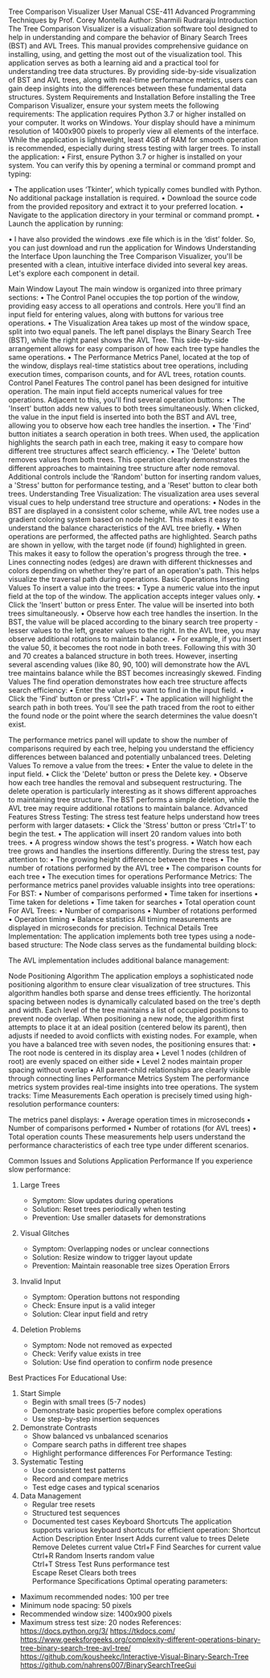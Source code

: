 Tree Comparison Visualizer User Manual
CSE-411 Advanced Programming Techniques by Prof. Corey Montella
Author: Sharmili Rudraraju
Introduction
The Tree Comparison Visualizer is a visualization software tool designed to help in understanding and compare the behavior of Binary Search Trees (BST) and AVL Trees. This manual provides comprehensive guidance on installing, using, and getting the most out of the visualization tool.
This application serves as both a learning aid and a practical tool for understanding tree data structures. By providing side-by-side visualization of BST and AVL trees, along with real-time performance metrics, users can gain deep insights into the differences between these fundamental data structures.
System Requirements and Installation
Before installing the Tree Comparison Visualizer, ensure your system meets the following requirements:
The application requires Python 3.7 or higher installed on your computer. It works on Windows. Your display should have a minimum resolution of 1400x900 pixels to properly view all elements of the interface. While the application is lightweight, least 4GB of RAM for smooth operation is recommended, especially during stress testing with larger trees.
To install the application:
•	First, ensure Python 3.7 or higher is installed on your system. You can verify this by opening a terminal or command prompt and typing:
       
•	The application uses ‘Tkinter’, which typically comes bundled with Python. No additional package installation is required.
•	Download the source code from the provided repository and extract it to your preferred location.
•	Navigate to the application directory in your terminal or command prompt.
•	Launch the application by running:
       
•	I have also provided the windows .exe file which is in the ‘dist’ folder. So, you can just download and run the application for Windows
Understanding the Interface
Upon launching the Tree Comparison Visualizer, you'll be presented with a clean, intuitive interface divided into several key areas. Let's explore each component in detail.
 
Main Window Layout
The main window is organized into three primary sections:
•	The Control Panel occupies the top portion of the window, providing easy access to all operations and controls. Here you'll find an input field for entering values, along with buttons for various tree operations.
•	The Visualization Area takes up most of the window space, split into two equal panels. The left panel displays the Binary Search Tree (BST), while the right panel shows the AVL Tree. This side-by-side arrangement allows for easy comparison of how each tree type handles the same operations.
•	 The Performance Metrics Panel, located at the top of the window, displays real-time statistics about tree operations, including execution times, comparison counts, and for AVL trees, rotation counts.
Control Panel Features
The control panel has been designed for intuitive operation. The main input field accepts numerical values for tree operations. Adjacent to this, you'll find several operation buttons: 
•	The 'Insert' button adds new values to both trees simultaneously. When clicked, the value in the input field is inserted into both the BST and AVL tree, allowing you to observe how each tree handles the insertion. 
•	The 'Find' button initiates a search operation in both trees. When used, the application highlights the search path in each tree, making it easy to compare how different tree structures affect search efficiency.
•	The 'Delete' button removes values from both trees. This operation clearly demonstrates the different approaches to maintaining tree structure after node removal. 
Additional controls include the 'Random' button for inserting random values, a 'Stress' button for performance testing, and a 'Reset' button to clear both trees.
Understanding Tree Visualization:
The visualization area uses several visual cues to help understand tree structure and operations: 
•	Nodes in the BST are displayed in a consistent color scheme, while AVL tree nodes use a gradient coloring system based on node height. This makes it easy to understand the balance characteristics of the AVL tree briefly. 
•	When operations are performed, the affected paths are highlighted. Search paths are shown in yellow, with the target node (if found) highlighted in green. This makes it easy to follow the operation's progress through the tree. 
•	Lines connecting nodes (edges) are drawn with different thicknesses and colors depending on whether they're part of an operation's path. This helps visualize the traversal path during operations.
Basic Operations
Inserting Values
To insert a value into the trees:
•	Type a numeric value into the input field at the top of the window. The application accepts integer values only.
•	Click the 'Insert' button or press Enter. The value will be inserted into both trees simultaneously.
•	Observe how each tree handles the insertion. In the BST, the value will be placed according to the binary search tree property - lesser values to the left, greater values to the right. In the AVL tree, you may observe additional rotations to maintain balance.
•	For example, if you insert the value 50, it becomes the root node in both trees. Following this with 30 and 70 creates a balanced structure in both trees. However, inserting several ascending values (like 80, 90, 100) will demonstrate how the AVL tree maintains balance while the BST becomes increasingly skewed.
Finding Values
The find operation demonstrates how each tree structure affects search efficiency:
•	Enter the value you want to find in the input field.
•	Click the 'Find' button or press ‘Ctrl+F’.
•	The application will highlight the search path in both trees. You'll see the path traced from the root to either the found node or the point where the search determines the value doesn't exist.
 
The performance metrics panel will update to show the number of comparisons required by each tree, helping you understand the efficiency differences between balanced and potentially unbalanced trees.
Deleting Values
To remove a value from the trees:
•	Enter the value to delete in the input field.
•	Click the 'Delete' button or press the Delete key.
•	Observe how each tree handles the removal and subsequent restructuring.
The delete operation is particularly interesting as it shows different approaches to maintaining tree structure. The BST performs a simple deletion, while the AVL tree may require additional rotations to maintain balance.
Advanced Features
Stress Testing:
The stress test feature helps understand how trees perform with larger datasets:
•	Click the 'Stress' button or press ‘Ctrl+T’ to begin the test.
•	The application will insert 20 random values into both trees.
•	A progress window shows the test's progress.
•	Watch how each tree grows and handles the insertions differently.
During the stress test, pay attention to:
•	The growing height difference between the trees
•	The number of rotations performed by the AVL tree
•	The comparison counts for each tree
•	The execution times for operations
Performance Metrics:
The performance metrics panel provides valuable insights into tree operations:
For BST:
•	Number of comparisons performed
•	Time taken for insertions
•	Time taken for deletions
•	Time taken for searches
•	Total operation count
For AVL Trees:
•	Number of comparisons
•	Number of rotations performed
•	Operation timing
•	Balance statistics
All timing measurements are displayed in microseconds for precision.
Technical Details
Tree Implementation:
The application implements both tree types using a node-based structure:
The Node class serves as the fundamental building block:
	 
The AVL implementation includes additional balance management:
 
Node Positioning Algorithm
The application employs a sophisticated node positioning algorithm to ensure clear visualization of tree structures. This algorithm handles both sparse and dense trees efficiently.
The horizontal spacing between nodes is dynamically calculated based on the tree's depth and width. Each level of the tree maintains a list of occupied positions to prevent node overlap. When positioning a new node, the algorithm first attempts to place it at an ideal position (centered below its parent), then adjusts if needed to avoid conflicts with existing nodes.
For example, when you have a balanced tree with seven nodes, the positioning ensures that:
•	The root node is centered in its display area
•	Level 1 nodes (children of root) are evenly spaced on either side
•	Level 2 nodes maintain proper spacing without overlap
•	All parent-child relationships are clearly visible through connecting lines
Performance Metrics System
The performance metrics system provides real-time insights into tree operations. The system tracks:
Time Measurements
Each operation is precisely timed using high-resolution performance counters:
 
The metrics panel displays:
•	Average operation times in microseconds
•	Number of comparisons performed
•	Number of rotations (for AVL trees)
•	Total operation counts
These measurements help users understand the performance characteristics of each tree type under different scenarios.

Common Issues and Solutions
Application Performance
If you experience slow performance:
1. Large Trees
   - Symptom: Slow updates during operations
   - Solution: Reset trees periodically when testing
   - Prevention: Use smaller datasets for demonstrations

2. Visual Glitches
   - Symptom: Overlapping nodes or unclear connections
   - Solution: Resize window to trigger layout update
   - Prevention: Maintain reasonable tree sizes
Operation Errors
1. Invalid Input
   - Symptom: Operation buttons not responding
   - Check: Ensure input is a valid integer
   - Solution: Clear input field and retry

2. Deletion Problems
   - Symptom: Node not removed as expected
   - Check: Verify value exists in tree
   - Solution: Use find operation to confirm node presence

Best Practices
For Educational Use:
1. Start Simple
   - Begin with small trees (5-7 nodes)
   - Demonstrate basic properties before complex operations
   - Use step-by-step insertion sequences
2. Demonstrate Contrasts
   - Show balanced vs unbalanced scenarios
   - Compare search paths in different tree shapes
   - Highlight performance differences
For Performance Testing:
1. Systematic Testing
   - Use consistent test patterns
   - Record and compare metrics
   - Test edge cases and typical scenarios
2. Data Management
   - Regular tree resets
   - Structured test sequences
   - Documented test cases
Keyboard Shortcuts
The application supports various keyboard shortcuts for efficient operation:
Shortcut	Action	Description
Enter	Insert       	Adds current value to trees
Delete    	Remove       	Deletes current value
Ctrl+F    	Find         	Searches for current value           
Ctrl+R    	Random       	Inserts random value                 
Ctrl+T    	Stress Test  	Runs performance test                
Escape    	Reset        	Clears both trees                    
Performance Specifications
Optimal operating parameters:
- Maximum recommended nodes: 100 per tree
- Minimum node spacing: 50 pixels
- Recommended window size: 1400x900 pixels
- Maximum stress test size: 20 nodes
References:
https://docs.python.org/3/
https://tkdocs.com/
https://www.geeksforgeeks.org/complexity-different-operations-binary-tree-binary-search-tree-avl-tree/
https://github.com/kousheekc/Interactive-Visual-Binary-Search-Tree
https://github.com/nahrens007/BinarySearchTreeGui

